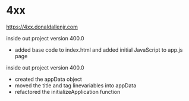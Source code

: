 # 4xx

https://4xx.donaldallenjr.com

inside out project version 400.0
- added base code to index.html and added initial JavaScript to app.js page

inside out project version 400.0
- created the appData object
- moved the title and tag linevariables into appData
- refactored the initializeApplication function